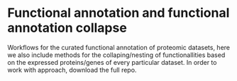 # Functional annotation and functional annotation collapse
Workflows for the curated functional annotation of proteomic datasets, here we also include methods for the collaping/nesting of functionallities based on the expressed proteins/genes of every particular dataset. In order to work with approach, download the full repo. 